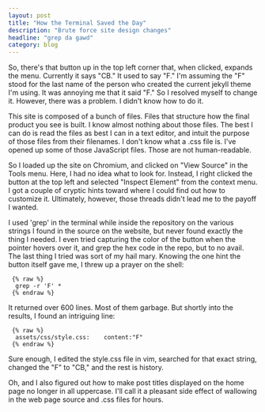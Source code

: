 ```yaml
---
layout: post
title: "How the Terminal Saved the Day"
description: "Brute force site design changes"
headline: "grep da gawd"
category: blog
---
```

So, there's that button up in the top left corner that, when clicked, expands the menu.  Currently it says "CB."  It used to say "F."  I'm assuming the "F" stood for the last name of the person who created the current jekyll theme I'm using.  It was annoying me that it said "F."  So I resolved myself to change it.  However, there was a problem.  I didn't know how to do it.

This site is composed of a bunch of files.  Files that structure how the final product you see is built.  I know almost nothing about those files.  The best I can do is read the files as best I can in a text editor, and intuit the purpose of those files from their filenames.  I don't know what a .css file is.  I've opened up some of those JavaScript files.  Those are not human-readable.

So I loaded up the site on Chromium, and clicked on "View Source" in the Tools menu.  Here, I had no idea what to look for.  Instead, I right clicked the button at the top left and selected "Inspect Element" from the context menu.  I got a couple of cryptic hints toward where I could find out how to customize it.  Ultimately, however, those threads didn't lead me to the payoff I wanted.

I used 'grep' in the terminal while inside the repository on the various strings I found in the source on the website, but never found exactly the thing I needed.  I even tried capturing the color of the button when the pointer hovers over it, and grep the hex code in the repo, but to no avail.  The last thing I tried was sort of my hail mary.  Knowing the one hint the button itself gave me, I threw up a prayer on the shell:

     {% raw %}
      grep -r 'F' *
     {% endraw %}

It returned over 600 lines.  Most of them garbage.  But shortly into the results, I found an intriguing line:

     {% raw %}
      assets/css/style.css:    content:"F"
     {% endraw %}

Sure enough, I edited the style.css file in vim, searched for that exact string, changed the "F" to "CB," and the rest is history.

Oh, and I also figured out how to make post titles displayed on the home page no longer in all uppercase.  I'll call it a pleasant side effect of wallowing in the web page source and .css files for hours.
